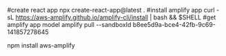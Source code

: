 #create react app
npx create-react-app@latest .
#install amplify app
curl -sL https://aws-amplify.github.io/amplify-cli/install | bash && $SHELL
#get amplify app model
amplify pull --sandboxId b8ee5d9a-bce4-42fb-9c69-141857278645

npm install aws-amplify